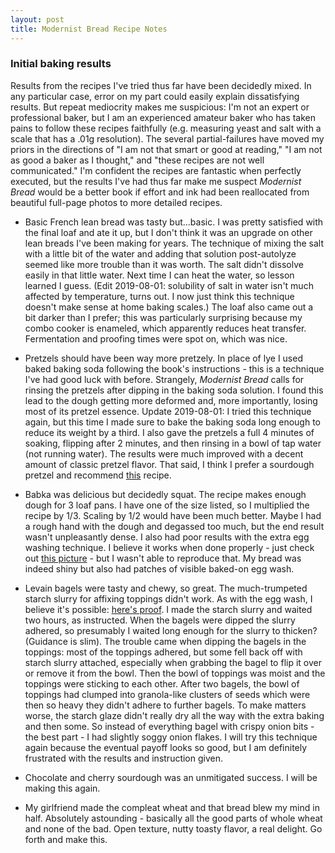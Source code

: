 ```yaml
---
layout: post
title: Modernist Bread Recipe Notes
---
```


### Initial baking results ###
Results from the recipes I've tried thus far have been decidedly mixed. In any particular case, error on my part could easily explain dissatisfying results. But repeat mediocrity makes me suspicious: I'm not an expert or professional baker, but I am an experienced amateur baker who has taken pains to follow these recipes faithfully (e.g. measuring yeast and salt with a scale that has a .01g resolution). The several partial-failures have moved my priors in the directions of "I am not that smart or good at reading," "I am not as good a baker as I thought," and "these recipes are not well communicated." I'm confident the recipes are fantastic when perfectly executed, but the results I've had thus far make me suspect _Modernist Bread_ would be a better book if effort and ink had been reallocated from beautiful full-page photos to more detailed recipes.

- Basic French lean bread was tasty but...basic. I was pretty satisfied with the final loaf and ate it up, but I don't think it was an upgrade on other lean breads I've been making for years. The technique of mixing the salt with a little bit of the water and adding that solution post-autolyze seemed like more trouble than it was worth. The salt didn't dissolve easily in that little water. Next time I can heat the water, so lesson learned I guess. (Edit 2019-08-01: solubility of salt in water isn't much affected by temperature, turns out. I now just think this technique doesn't make sense at home baking scales.) The loaf also came out a bit darker than I prefer; this was particularly surprising because my combo cooker is enameled, which apparently reduces heat transfer. Fermentation and proofing times were spot on, which was nice.

- Pretzels should have been way more pretzely. In place of lye I used baked baking soda following the book's instructions - this is a technique I've had good luck with before. Strangely, _Modernist Bread_ calls for rinsing the pretzels after dipping in the baking soda solution. I found this lead to the dough getting more deformed and, more importantly, losing most of its pretzel essence. Update 2019-08-01: I tried this technique again, but this time I made sure to bake the baking soda long enough to reduce its weight by a third. I also gave the pretzels a full 4 minutes of soaking, flipping after 2 minutes, and then rinsing in a bowl of tap water (not running water). The results were much improved with a decent amount of classic pretzel flavor. That said, I think I prefer a sourdough pretzel and recommend [this](https://joepastry.com/2010/pretzel_recipe/) recipe.

- Babka was delicious but decidedly squat. The recipe makes enough dough for 3 loaf pans. I have one of the size listed, so I multiplied the recipe by 1/3. Scaling by 1/2 would have been much better. Maybe I had a rough hand with the dough and degassed too much, but the end result wasn't unpleasantly dense. I also had poor results with the extra egg washing technique. I believe it works when done properly - just check out [this picture](https://www.instagram.com/p/Bc5q5e-DBEP/?taken-by=modcuisine) - but I wasn't able to reproduce that. My bread was indeed shiny but also had patches of visible baked-on egg wash.

- Levain bagels were tasty and chewy, so great. The much-trumpeted starch slurry for affixing toppings didn't work. As with the egg wash, I believe it's possible: [here's proof](https://mic.com/articles/185648/food-scientist-nathan-myrhvold-figured-out-how-to-keep-everything-bagel-toppings-from-falling-off#.IommGobM5). I made the starch slurry and waited two hours, as instructed. When the bagels were dipped the slurry adhered, so presumably I waited long enough for the slurry to thicken? (Guidance is slim). The trouble came when dipping the bagels in the toppings: most of the toppings adhered, but some fell back off with starch slurry attached, especially when grabbing the bagel to flip it over or remove it from the bowl. Then the bowl of toppings was moist and the toppings were sticking to each other. After two bagels, the bowl of toppings had clumped into granola-like clusters of seeds which were then so heavy they didn't adhere to further bagels. To make matters worse, the starch glaze didn't really dry all the way with the extra baking and then some. So instead of everything bagel with crispy onion bits - the best part - I had slightly soggy onion flakes. I will try this technique again because the eventual payoff looks so good, but I am definitely frustrated with the results and instruction given.

- Chocolate and cherry sourdough was an unmitigated success. I will be making this again.

- My girlfriend made the compleat wheat and that bread blew my mind in half. Absolutely astounding - basically all the good parts of whole wheat and none of the bad. Open texture, nutty toasty flavor, a real delight. Go forth and make this.
